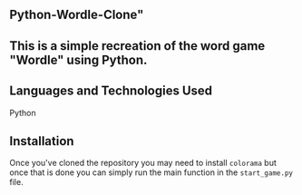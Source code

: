 ## Python-Wordle-Clone"

## This is a simple recreation of the word game "Wordle" using Python.

## Languages and Technologies Used
Python

## Installation
Once you've cloned the repository you may need to install `colorama` but once that is done you can simply run the main function in the `start_game.py` file.
